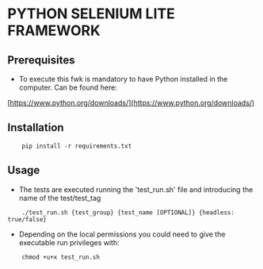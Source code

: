 # PYTHON SELENIUM LITE FRAMEWORK


## Prerequisites

* To execute this fwk is mandatory to have Python installed in the computer. Can be found here:

[https://www.python.org/downloads/](https://www.python.org/downloads/)

## Installation

```
    pip install -r requirements.txt
```

## Usage

* The tests are executed running the 'test_run.sh' file and introducing the name of the test/test_tag

```
    ./test_run.sh {test_group} {test_name [OPTIONAL]} {headless: true/false}
```
* Depending on the local permissions you could need to give the executable run privileges with:

```
    chmod +u+x test_run.sh
```
